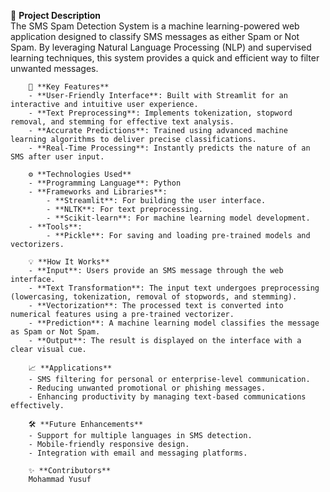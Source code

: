 📜 **Project Description**  
        The SMS Spam Detection System is a machine learning-powered web application designed to classify SMS messages as either Spam or Not Spam. By leveraging Natural Language Processing (NLP) and supervised learning techniques, this system provides a quick and efficient way to filter unwanted messages.

        🚀 **Key Features**  
        - **User-Friendly Interface**: Built with Streamlit for an interactive and intuitive user experience.  
        - **Text Preprocessing**: Implements tokenization, stopword removal, and stemming for effective text analysis.  
        - **Accurate Predictions**: Trained using advanced machine learning algorithms to deliver precise classifications.  
        - **Real-Time Processing**: Instantly predicts the nature of an SMS after user input.  

        ⚙️ **Technologies Used**  
        - **Programming Language**: Python  
        - **Frameworks and Libraries**:  
            - **Streamlit**: For building the user interface.  
            - **NLTK**: For text preprocessing.  
            - **Scikit-learn**: For machine learning model development.  
        - **Tools**:  
            - **Pickle**: For saving and loading pre-trained models and vectorizers.  

        💡 **How It Works**  
        - **Input**: Users provide an SMS message through the web interface.  
        - **Text Transformation**: The input text undergoes preprocessing (lowercasing, tokenization, removal of stopwords, and stemming).  
        - **Vectorization**: The processed text is converted into numerical features using a pre-trained vectorizer.  
        - **Prediction**: A machine learning model classifies the message as Spam or Not Spam.  
        - **Output**: The result is displayed on the interface with a clear visual cue.  

        📈 **Applications**  
        - SMS filtering for personal or enterprise-level communication.  
        - Reducing unwanted promotional or phishing messages.  
        - Enhancing productivity by managing text-based communications effectively.  

        🛠 **Future Enhancements**  
        - Support for multiple languages in SMS detection.  
        - Mobile-friendly responsive design.  
        - Integration with email and messaging platforms.  

        ✨ **Contributors**  
        Mohammad Yusuf  
